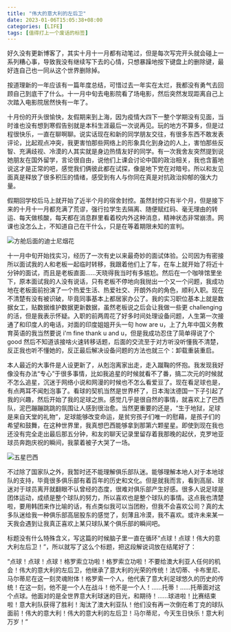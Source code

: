 ```yaml
---
title: "伟大的意大利的左后卫"
date: 2023-01-06T15:05:38+08:00
categories: [LIFE]
tags: [值得打上一个废话的标签]
---
```

好久没有更新博客了，其实十月十一月都有动笔过，但是每次写完开头就会碰上一系列糟心事，导致我没有继续写下去的心情，只想暴躁地按下键盘上的删除键，最好连自己也一同从这个世界删除掉。

按道理新的一年应该有一篇年度总结，可惜过去一年实在太烂，我都没有勇气去回顾自己到底干了什么。十一月中旬去电影院看了场电影，然后突然发现距离自己上次踏入电影院居然快有一年了。

十月份的开头很愉快，友假期来到上海，因为疫情大四下一整个学期没有见面，当时谁也没有想到寒假告别就是本科生涯最后一次说再见。玩的地方不算多，但是过程很快乐，一直在聊啊聊。说实话现在和新的同学朋友交往，有很多东西不敢发表评论，比起观点冲突，我更害怕那些网络上的形象具化到身边的人上，害怕那些反智、充满歧视、冷漠的人其实就是身边热情友好的同学。有一次我舍友突然提到说她朋友在国外留学，言论很自由，说他们上课会讨论中国的政治相关，我也含蓄地说这才是正常的吧，感觉我们俩彼此都在试探，像是地下党在对暗号。所以和友见面真是释放了很多积压的情绪，感受到有人与你同在真是对抗政治抑郁的强大力量。

假期回学校后马上就开始了近半个月的宿舍封控。虽然封控只有半个月，但是接下来的十月十一月都充满了荒谬，强行拉学生去隔离、随便赋红码、毫无理由的转运、每天做核酸，每天都在消息群里看着校内外这种消息，精神状态非常崩溃。网课也没怎么上，不知道自己在干什么，只是在等着期限未知的宣判。

![](https://i.imgur.com/381t5sT.jpg "方舱后面的迪士尼烟花")

十一月中旬开始找实习，经历了一次有史以来最奇妙的面试体验。公司因为有密接所以面试我的人和老板一起临时转移，我跟着他们上了车，在车上就开始了将近十分钟的面试，而且是老板直面......天晓得我当时有多尴尬。然后在一个咖啡馆里坐下，原本面试我的人没有说话，只有老板不停地向我抛出一个又一个问题，我成功地在老板面前扮演了一个热爱生活、热爱社交、开朗外向的角色，顺利入职。现在不清楚有没有被识破，毕竟同事基本上都居家办公了。我的实习职位基本上就是数据女工，贴数据维护数据更新数据，虽然老板说之后会让我做一些更 challenging 的活，但是我表示怀疑。入职的前两周花了好多时间处理设备问题，人生第一次接通了和印度人的电话，对面的印度姐姐开头一句 how are u，上了九年中国义务教育英语的我当然要说 i'm fine thank u and u，但是我成功忍住了简单得说了个 good 然后不知道该接啥火速转移话题，后面的交流至于对方听没听懂我不清楚，反正我也听不懂她的，反正最后解决设备问题的方法也就三个：卸载重装重启。

本人最近的大事件是人设更新了，从剋泡离家出走，走入蹴鞠的怀抱。我发现我好像没有办法“专心”于很多事情，比如我追星的时候就看不了番，搞二次元的时候就不怎么追星，沉迷于网络小说和网漫的时候也不怎么看爱豆了。现在看足球也是，有点两耳不闻剋泡事了。看球的契机当然是世界杯了，日本淘汰德国一下子引起了我的兴趣，然后开始了我的足球之旅。感觉几乎是很自然的事情，就喜欢上了巴西队，泥巴蹦蹦跳跳的氛围让人感到很治愈。当然更重要的还是，“生于地狱，足球是来自天堂的礼物”，足球能够改变命运，是贫穷孩子们唯一的慰藉，是孩子们的希望和鼓舞，在这种世界里，我真想巴西能够拿到那第六颗星星。即使到现在我也还没有完全走出最后那五分钟，和友的聊天记录里留存着我那晚的起伏，克罗地亚球员奔跑庆祝的瞬间，我蒙着被子大哭了一场。

![](https://i.imgur.com/ezYR1Q9.jpg "五星巴西")

不过除了国家队之外，我暂时还不能理解俱乐部队迷。能够理解本地人对于本地球队的支持，毕竟很多俱乐部有着百年的历史和文化。但是就我而言，看到高层、球迷对于球员离开就翻眼不认曾经的态度，很难对俱乐部产生好感。很多人说足球是团体运动，成绩是整个球队的努力，所以喜欢也是整个球队的事情。这点我也清楚啦，要用韩团来作比喻的话，有点类似我可以当团粉，但我不会喜欢公司？真的太多队迷给我一种俱乐部高层股东的感觉了，刻薄且冷漠，我不喜欢。或许未来某一天我会遇到让我真正喜欢上某只球队某个俱乐部的瞬间吧。

标题没有什么特殊含义，写这篇的时候脑子里一直在循环“点球！点球！伟大的意大利左后卫！”，所以就写了这么个标题，把这段解说词放在结尾好了：

“点球！点球！点球！格罗索立功啦！格罗索立功啦！不要给澳大利亚人任何的机会！伟大的意大利的左后卫，他继承了意大利的光荣的传统！法切蒂、卡布里尼、马尔蒂尼在这一刻灵魂附体！格罗索一个人，他代表了意大利足球悠久的历史的传统！在这一刻，他不是一个人在战斗！他不是一个人！……托蒂！……托蒂面对这个点球。他面对的是全世界意大利球迷的目光，和期待！……球进啦！比赛结束啦！意大利队获得了胜利！淘汰了澳大利亚队！他们没有再一次倒在希丁克的球队面前！伟大的意大利！伟大的意大利的左后卫！马尔蒂尼，今天生日快乐！意大利万岁！”
